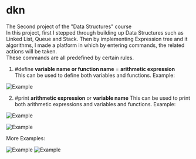 # dkn
The Second project of the "Data Structures" course \
In this project, first I stepped through building up Data Structures such as Linked List, Queue and Stack. Then by implementing Expression tree and it algorithms, I made a platform in which by entering commands, the related actions will be taken. \
These commands are all predefined by certain rules.

1) #define __variable name or function name__ = __arithmetic expression__ \
This can be used to define both variables and functions. Example:

![Example](https://user-images.githubusercontent.com/60043933/90341097-f7855e00-e011-11ea-9838-4554053a35c4.JPG)

2) #print __arithmetic expression__ or __variable name__
This can be used to print both arithmetic expressions and variables and functions. Example:

![Example](https://user-images.githubusercontent.com/60043933/90341161-7ed2d180-e012-11ea-9291-6c07c61773b3.JPG)

![Example](https://user-images.githubusercontent.com/60043933/90341208-e426c280-e012-11ea-8887-6f78612c2b9f.JPG)

More Examples:

![Example](https://user-images.githubusercontent.com/60043933/90341282-8ba3f500-e013-11ea-8b8d-cbba53325163.JPG)
![Example](https://user-images.githubusercontent.com/60043933/90341294-a5ddd300-e013-11ea-91a2-05497593881b.JPG)
